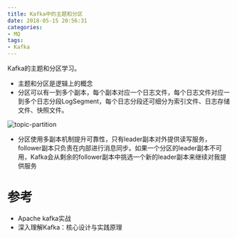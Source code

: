 ```yaml
---
title: Kafka中的主题和分区
date: 2018-05-15 20:56:31
categories: 
- MQ
tags:
- Kafka
---
```


Kafka的主题和分区学习。

<!--more-->

- 主题和分区是逻辑上的概念
- 分区可以有一到多个副本，每个副本对应一个日志文件，每个日志文件对应一到多个日志分段LogSegment，每个日志分段还可细分为索引文件、日志存储文件、快照文件。

![topic-partition](/Kafka中的主题和分区/topic-partition-1.png)



- 分区使用多副本机制提升可靠性，只有leader副本对外提供读写服务，follower副本只负责在内部进行消息同步。如果一个分区的leader副本不可用，Kafka会从剩余的follower副本中挑选一个新的leader副本来继续对我提供服务

# 参考

- Apache kafka实战
- 深入理解Kafka：核心设计与实践原理